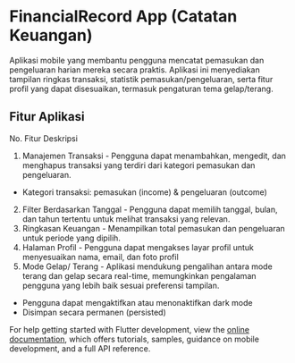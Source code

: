 # FinancialRecord App (Catatan Keuangan) 

Aplikasi mobile yang membantu pengguna mencatat pemasukan dan pengeluaran harian mereka secara praktis. Aplikasi ini menyediakan tampilan ringkas transaksi, statistik pemasukan/pengeluaran, serta fitur profil yang dapat disesuaikan, termasuk pengaturan tema gelap/terang.

## Fitur Aplikasi

No.	Fitur	Deskripsi
1.	Manajemen Transaksi	-	Pengguna dapat menambahkan, mengedit, dan menghapus transaksi yang terdiri dari kategori pemasukan dan pengeluaran.
-	Kategori transaksi: pemasukan (income) & pengeluaran (outcome)

2.	Filter Berdasarkan Tanggal	-	Pengguna dapat memilih tanggal, bulan, dan tahun tertentu untuk melihat transaksi yang relevan.
3.	Ringkasan Keuangan	- Menampilkan total pemasukan dan pengeluaran untuk periode yang dipilih.
4.	Halaman Profil	- Pengguna dapat mengakses layar profil untuk menyesuaikan nama, email, dan foto profil
5.	Mode Gelap/ Terang	-	Aplikasi mendukung pengalihan antara mode terang dan gelap secara real-time, memungkinkan pengalaman pengguna yang lebih baik sesuai preferensi tampilan.
-	Pengguna dapat mengaktifkan atau menonaktifkan dark mode
-	Disimpan secara permanen (persisted)


For help getting started with Flutter development, view the
[online documentation](https://docs.flutter.dev/), which offers tutorials,
samples, guidance on mobile development, and a full API reference.
